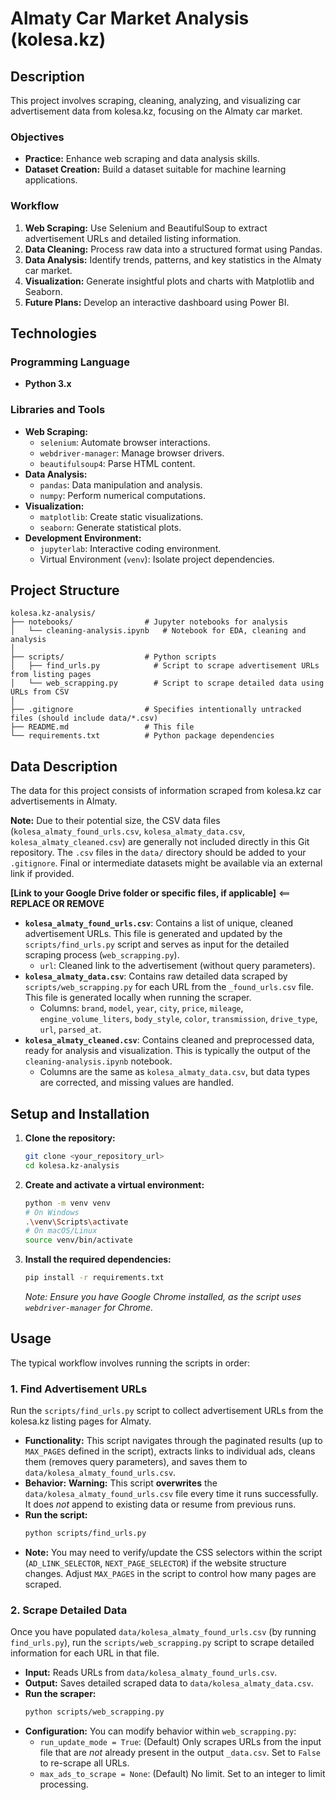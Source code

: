 # Almaty Car Market Analysis (kolesa.kz)

## Description

This project involves scraping, cleaning, analyzing, and visualizing car advertisement data from kolesa.kz, focusing on the Almaty car market.

### Objectives
- **Practice:** Enhance web scraping and data analysis skills.
- **Dataset Creation:** Build a dataset suitable for machine learning applications.

### Workflow
1. **Web Scraping:** Use Selenium and BeautifulSoup to extract advertisement URLs and detailed listing information.
2. **Data Cleaning:** Process raw data into a structured format using Pandas.
3. **Data Analysis:** Identify trends, patterns, and key statistics in the Almaty car market.
4. **Visualization:** Generate insightful plots and charts with Matplotlib and Seaborn.
5. **Future Plans:** Develop an interactive dashboard using Power BI.

## Technologies

### Programming Language
- **Python 3.x**

### Libraries and Tools
- **Web Scraping:**
    - `selenium`: Automate browser interactions.
    - `webdriver-manager`: Manage browser drivers.
    - `beautifulsoup4`: Parse HTML content.
- **Data Analysis:**
    - `pandas`: Data manipulation and analysis.
    - `numpy`: Perform numerical computations.
- **Visualization:**
    - `matplotlib`: Create static visualizations.
    - `seaborn`: Generate statistical plots.
- **Development Environment:**
    - `jupyterlab`: Interactive coding environment.
    - Virtual Environment (`venv`): Isolate project dependencies.

## Project Structure

```
kolesa.kz-analysis/
├── notebooks/                # Jupyter notebooks for analysis
│   └── cleaning-analysis.ipynb   # Notebook for EDA, cleaning and analysis
│
├── scripts/                  # Python scripts
│   ├── find_urls.py            # Script to scrape advertisement URLs from listing pages
│   └── web_scrapping.py        # Script to scrape detailed data using URLs from CSV
│
├── .gitignore                # Specifies intentionally untracked files (should include data/*.csv)
├── README.md                 # This file
└── requirements.txt          # Python package dependencies
```

## Data Description

The data for this project consists of information scraped from kolesa.kz car advertisements in Almaty.

**Note:** Due to their potential size, the CSV data files (`kolesa_almaty_found_urls.csv`, `kolesa_almaty_data.csv`, `kolesa_almaty_cleaned.csv`) are generally not included directly in this Git repository. The `.csv` files in the `data/` directory should be added to your `.gitignore`. Final or intermediate datasets might be available via an external link if provided.

**[Link to your Google Drive folder or specific files, if applicable]** <== **REPLACE OR REMOVE**

* **`kolesa_almaty_found_urls.csv`**: Contains a list of unique, cleaned advertisement URLs. This file is generated and updated by the `scripts/find_urls.py` script and serves as input for the detailed scraping process (`web_scrapping.py`).
    * `url`: Cleaned link to the advertisement (without query parameters).
* **`kolesa_almaty_data.csv`**: Contains raw detailed data scraped by `scripts/web_scrapping.py` for each URL from the `_found_urls.csv` file. This file is generated locally when running the scraper.
    * Columns: `brand`, `model`, `year`, `city`, `price`, `mileage`, `engine_volume_liters`, `body_style`, `color`, `transmission`, `drive_type`, `url`, `parsed_at`.
* **`kolesa_almaty_cleaned.csv`**: Contains cleaned and preprocessed data, ready for analysis and visualization. This is typically the output of the `cleaning-analysis.ipynb` notebook.
    * Columns are the same as `kolesa_almaty_data.csv`, but data types are corrected, and missing values are handled.
  
## Setup and Installation

1.  **Clone the repository:**
    ```bash
    git clone <your_repository_url>
    cd kolesa.kz-analysis
    ```
2.  **Create and activate a virtual environment:**
    ```bash
    python -m venv venv
    # On Windows
    .\venv\Scripts\activate
    # On macOS/Linux
    source venv/bin/activate
    ```
3.  **Install the required dependencies:**
    ```bash
    pip install -r requirements.txt
    ```
    *Note: Ensure you have Google Chrome installed, as the script uses `webdriver-manager` for Chrome.*

## Usage

The typical workflow involves running the scripts in order:

### 1. Find Advertisement URLs

Run the `scripts/find_urls.py` script to collect advertisement URLs from the kolesa.kz listing pages for Almaty.

* **Functionality:** This script navigates through the paginated results (up to `MAX_PAGES` defined in the script), extracts links to individual ads, cleans them (removes query parameters), and saves them to `data/kolesa_almaty_found_urls.csv`.
* **Behavior:** **Warning:** This script **overwrites** the `data/kolesa_almaty_found_urls.csv` file every time it runs successfully. It does *not* append to existing data or resume from previous runs.
* **Run the script:**
    ```bash
    python scripts/find_urls.py
    ```
* **Note:** You may need to verify/update the CSS selectors within the script (`AD_LINK_SELECTOR`, `NEXT_PAGE_SELECTOR`) if the website structure changes. Adjust `MAX_PAGES` in the script to control how many pages are scraped.

### 2. Scrape Detailed Data

Once you have populated `data/kolesa_almaty_found_urls.csv` (by running `find_urls.py`), run the `scripts/web_scrapping.py` script to scrape detailed information for each URL in that file.

* **Input:** Reads URLs from `data/kolesa_almaty_found_urls.csv`.
* **Output:** Saves detailed scraped data to `data/kolesa_almaty_data.csv`.
* **Run the scraper:**
    ```bash
    python scripts/web_scrapping.py
    ```
* **Configuration:** You can modify behavior within `web_scrapping.py`:
    * `run_update_mode = True`: (Default) Only scrapes URLs from the input file that are *not* already present in the output `_data.csv`. Set to `False` to re-scrape all URLs.
    * `max_ads_to_scrape = None`: (Default) No limit. Set to an integer to limit processing.